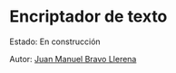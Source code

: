 <h1>Encriptador de texto</h1>
Estado: En construcción

Autor: <a href="https://github.com/Juanbr4vo">Juan Manuel Bravo Llerena </a>